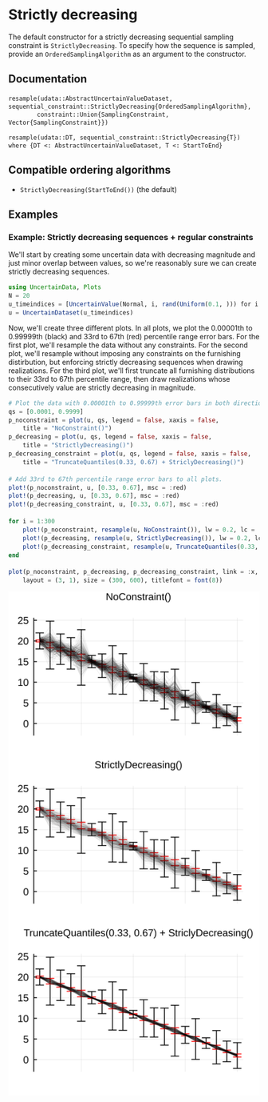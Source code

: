 # Strictly decreasing

The default constructor for a strictly decreasing sequential sampling constraint is 
`StrictlyDecreasing`. To specify how the sequence is sampled, provide an 
`OrderedSamplingAlgorithm` as an argument to the constructor.
## Documentation

```@docs
resample(udata::AbstractUncertainValueDataset, sequential_constraint::StrictlyDecreasing{OrderedSamplingAlgorithm}, 
        constraint::Union{SamplingConstraint, Vector{SamplingConstraint}})
```

```@docs 
resample(udata::DT, sequential_constraint::StrictlyDecreasing{T}) where {DT <: AbstractUncertainValueDataset, T <: StartToEnd}
```

## Compatible ordering algorithms

- `StrictlyDecreasing(StartToEnd())` (the default)

## Examples 

### Example: Strictly decreasing sequences + regular constraints

We'll start by creating some uncertain data with decreasing magnitude and just minor 
overlap between values, so we're reasonably sure we can create strictly decreasing sequences.

```julia
using UncertainData, Plots 
N = 20
u_timeindices = [UncertainValue(Normal, i, rand(Uniform(0.1, ))) for i = N:-1:1]
u = UncertainDataset(u_timeindices)
```

Now, we'll create three different plots. In all plots, we plot the 0.00001th to 0.99999th 
(black) and 33rd to 67th (red) percentile range error bars. For the first plot, we'll 
resample the data without any constraints. For the second plot, we'll resample without 
imposing any constraints on the furnishing distirbution, but enforcing strictly decreasing
sequences when drawing realizations. For the third plot, we'll first truncate all 
furnishing distributions to their 33rd to 67th percentile range, then draw realizations 
whose consecutively value are strictly decreasing in magnitude.

```julia 
# Plot the data with 0.00001th to 0.99999th error bars in both directions
qs = [0.0001, 0.9999]
p_noconstraint = plot(u, qs, legend = false, xaxis = false,
    title = "NoConstraint()") 
p_decreasing = plot(u, qs, legend = false, xaxis = false, 
    title = "StrictlyDecreasing()")
p_decreasing_constraint = plot(u, qs, legend = false, xaxis = false,
    title = "TruncateQuantiles(0.33, 0.67) + StriclyDecreasing()")

# Add 33rd to 67th percentile range error bars to all plots. 
plot!(p_noconstraint, u, [0.33, 0.67], msc = :red)
plot!(p_decreasing, u, [0.33, 0.67], msc = :red)
plot!(p_decreasing_constraint, u, [0.33, 0.67], msc = :red)

for i = 1:300
    plot!(p_noconstraint, resample(u, NoConstraint()), lw = 0.2, lc = :black, lα = 0.2)
    plot!(p_decreasing, resample(u, StrictlyDecreasing()), lw = 0.2, lc = :black, lα = 0.1)
    plot!(p_decreasing_constraint, resample(u, TruncateQuantiles(0.33, 0.67), StrictlyDecreasing()), lw = 0.2, lc = :black, lα = 0.1)
end 

plot(p_noconstraint, p_decreasing, p_decreasing_constraint, link = :x,
    layout = (3, 1), size = (300, 600), titlefont = font(8))
```

![](sequential_strictly_decreasing_example.svg)